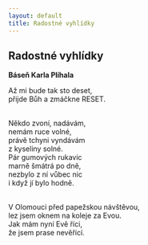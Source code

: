 ```yaml
---
layout: default
title: Radostné vyhlídky
---
```

<h2>Radostné vyhlídky</h2>
<b>Báseň Karla Plíhala</b>
<p>Až mi bude tak sto deset,<br>
přijde Bůh a zmáčkne RESET.<br><br>

Někdo zvoní, nadávám,<br>
nemám ruce volné,<br>
právě tchyni vyndávám<br> 
z kyseliny solné.<br>
Pár gumových rukavic<br>
marně šmátrá po dně,<br>
nezbylo z ní vůbec nic<br>
i když jí bylo hodně.<br><br>

V Olomouci před papežskou návštěvou,<br>
lez jsem oknem na koleje za Evou.<br>
Jak mám nyní Evě říci,<br>
že jsem prase nevěřící.<br></p>
